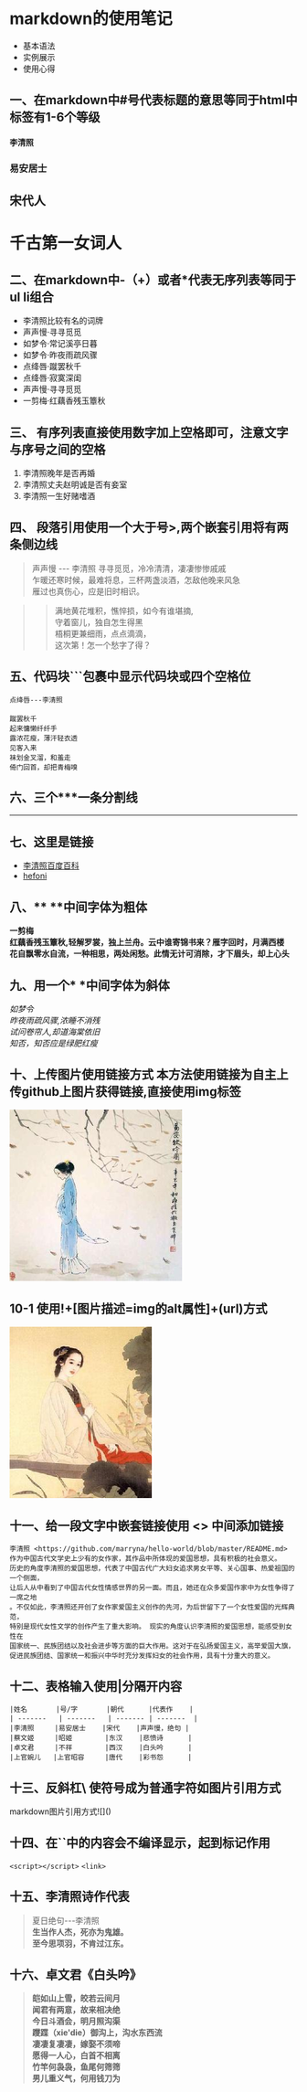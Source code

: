 # markdown的使用笔记
- 基本语法
- 实例展示
- 使用心得

## 一、在markdown中#号代表标题的意思等同于html中<h>标签有1-6个等级
  #### 李清照
  ### 易安居士
  ##  宋代人
  # 千古第一女词人

## 二、在markdown中-（+）或者*代表无序列表等同于ul li组合
  - 李清照比较有名的词牌
  - 声声慢·寻寻觅觅
  - 如梦令·常记溪亭日暮
  - 如梦令·昨夜雨疏风骤
  - 点绛唇·蹴罢秋千
  - 点绛唇·寂寞深闺
  - 声声慢·寻寻觅觅
  - 一剪梅·红藕香残玉簟秋

## 三、 有序列表直接使用数字加上空格即可，注意文字与序号之间的空格
  1.  李清照晚年是否再婚
  2.  李清照丈夫赵明诚是否有妾室
  3.  李清照一生好赌嗜酒


## 四、 段落引用使用一个大于号>,两个嵌套引用将有两条侧边线
  > 声声慢 --- 李清照
  寻寻觅觅，冷冷清清，凄凄惨惨戚戚<br>
  乍暖还寒时候，最难将息，三杯两盏淡酒，怎敌他晚来风急</br>
  雁过也真伤心，应是旧时相识。<br>

  >> 满地黄花堆积，憔悴损，如今有谁堪摘,</br>
  守着窗儿，独自怎生得黑</br>
  梧桐更兼细雨，点点滴滴，</br>
  这次第！怎一个愁字了得？

## 五、代码块```包裹中显示代码块或四个空格位
  ```
  点绛唇---李清照

  蹴罢秋千
  起来慵懒纤纤手
  露浓花瘦，薄汗轻衣透
  见客入来
  袜划金叉溜，和羞走
  倚门回首，却把青梅嗅
  ```

## 六、三个***一条分割线
***

## 七、这里是链接

  * [李清照百度百科](http://baike.baidu.com/link?url=5aLkpNfcEEMycR2xembXGELKglhOA33XAwFhM5Y6HpLdEKkm3ivSNWlBda-DSD5i_RW7sm9npE8GOI7D47X_5DClPXYlyszhF2ZvmTB6pgMoMFDEBPe9W8K34ktpUotD)
  * [hefoni](http://www.hefoni.ltd)

## 八、** **中间字体为粗体
  **一剪梅**</br>
  **红藕香残玉簟秋,轻解罗裳，独上兰舟。云中谁寄锦书来？雁字回时，月满西楼**</br>
  **花自飘零水自流，一种相思，两处闲愁。此情无计可消除，才下眉头，却上心头**</br>

## 九、用一个* *中间字体为斜体
  *如梦令*</br>
  *昨夜雨疏风骤,浓睡不消残*</br>
  *试问卷帘人,却道海棠依旧*</br>
  *知否，知否应是绿肥红瘦*</br>

## 十、上传图片使用链接方式 本方法使用链接为自主上传github上图片获得链接,直接使用img标签
  <img src='https://raw.githubusercontent.com/marryna/hello-world/master/img/02liqingzhao.jpg' alt='介夫子'></br>
  
## 10-1 使用!+[图片描述=img的alt属性]+(url)方式
   ![图片描述](https://raw.githubusercontent.com/marryna/hello-world/master/img/01liqingzhao.jpg) 
   
   
## 十一、给一段文字中嵌套链接使用 <> 中间添加链接
    李清照 <https://github.com/marryna/hello-world/blob/master/README.md>
    作为中国古代文学史上少有的女作家，其作品中所体现的爱国思想，具有积极的社会意义。
    历史的角度李清照的爱国思想，代表了中国古代广大妇女追求男女平等、关心国事、热爱祖国的一个侧面，
    让后人从中看到了中国古代女性情感世界的另一面。而且，她还在众多爱国作家中为女性争得了一席之地
    。不仅如此，李清照还开创了女作家爱国主义创作的先河，为后世留下了一个女性爱国的光辉典范，
    特别是现代女性文学的创作产生了重大影响。 现实的角度认识李清照的爱国思想，能感受到女性在
    国家统一、民族团结以及社会进步等方面的巨大作用。这对于在弘扬爱国主义，高举爱国大旗，
    促进民族团结、国家统一和振兴中华时充分发挥妇女的社会作用，具有十分重大的意义。

## 十二、表格输入使用|分隔开内容

    |姓名       |号/字       |朝代      |代表作    |
    | -------   | -------   | ------- | -------  |
    |李清照     |易安居士    |宋代    |声声慢，绝句 |
    |蔡文姬     |昭姬        |东汉    |悲愤诗      |
    |卓文君     |不祥        |西汉    |白头吟      |
    |上官婉儿   |上官昭容     |唐代    |彩书怨      |

## 十三、反斜杠\ 使符号成为普通字符如图片引用方式
  markdown图片引用方式\!\[]\()

## 十四、在``中的内容会不编译显示，起到标记作用
  `<script></script>`
  `<link>`

## 十五、李清照诗作代表
  >夏日绝句---李清照</br>
  **生当作人杰，死亦为鬼雄。**</br>
  **至今思项羽，不肯过江东。**

## 十六、卓文君《白头吟》
  >**皑如山上雪，皎若云间月**</br>
  **闻君有两意，故来相决绝**</br>
  **今日斗酒会，明月照沟渠**</br>
  **躞蹀（xie'die）御沟上，沟水东西流**</br>
  **凄凄复凄凄，嫁娶不须啼**</br>
  **愿得一人心，白首不相离**</br>
  **竹竿何袅袅，鱼尾何筛筛**</br>
  **男儿重义气，何用钱刀为**</br>
   











   
